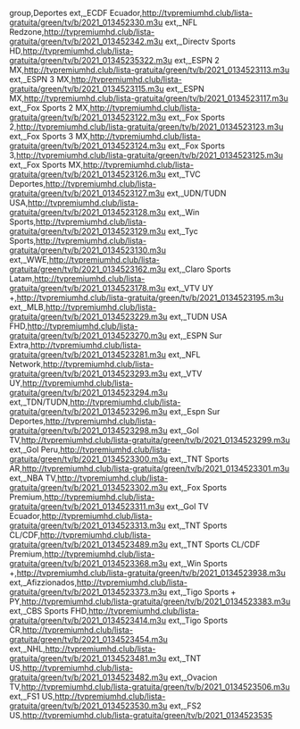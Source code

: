 group,Deportes
ext,_ECDF Ecuador,http://tvpremiumhd.club/lista-gratuita/green/tv/b/2021_013452330.m3u
ext,_NFL Redzone,http://tvpremiumhd.club/lista-gratuita/green/tv/b/2021_013452342.m3u
ext,_Directv Sports HD,http://tvpremiumhd.club/lista-gratuita/green/tv/b/2021_01345235322.m3u
ext,_ESPN 2 MX,http://tvpremiumhd.club/lista-gratuita/green/tv/b/2021_0134523113.m3u
ext,_ESPN 3 MX,http://tvpremiumhd.club/lista-gratuita/green/tv/b/2021_0134523115.m3u
ext,_ESPN MX,http://tvpremiumhd.club/lista-gratuita/green/tv/b/2021_0134523117.m3u
ext,_Fox Sports 2 MX,http://tvpremiumhd.club/lista-gratuita/green/tv/b/2021_0134523122.m3u
ext,_Fox Sports 2,http://tvpremiumhd.club/lista-gratuita/green/tv/b/2021_0134523123.m3u
ext,_Fox Sports 3 MX,http://tvpremiumhd.club/lista-gratuita/green/tv/b/2021_0134523124.m3u
ext,_Fox Sports 3,http://tvpremiumhd.club/lista-gratuita/green/tv/b/2021_0134523125.m3u
ext,_Fox Sports MX,http://tvpremiumhd.club/lista-gratuita/green/tv/b/2021_0134523126.m3u
ext,_TVC Deportes,http://tvpremiumhd.club/lista-gratuita/green/tv/b/2021_0134523127.m3u
ext,_UDN/TUDN USA,http://tvpremiumhd.club/lista-gratuita/green/tv/b/2021_0134523128.m3u
ext,_Win Sports,http://tvpremiumhd.club/lista-gratuita/green/tv/b/2021_0134523129.m3u
ext,_Tyc Sports,http://tvpremiumhd.club/lista-gratuita/green/tv/b/2021_0134523130.m3u
ext,_WWE,http://tvpremiumhd.club/lista-gratuita/green/tv/b/2021_0134523162.m3u
ext,_Claro Sports Latam,http://tvpremiumhd.club/lista-gratuita/green/tv/b/2021_0134523178.m3u
ext,_VTV UY +,http://tvpremiumhd.club/lista-gratuita/green/tv/b/2021_0134523195.m3u
ext,_MLB,http://tvpremiumhd.club/lista-gratuita/green/tv/b/2021_0134523229.m3u
ext,_TUDN USA FHD,http://tvpremiumhd.club/lista-gratuita/green/tv/b/2021_0134523270.m3u
ext,_ESPN Sur Extra,http://tvpremiumhd.club/lista-gratuita/green/tv/b/2021_0134523281.m3u
ext,_NFL Network,http://tvpremiumhd.club/lista-gratuita/green/tv/b/2021_0134523293.m3u
ext,_VTV UY,http://tvpremiumhd.club/lista-gratuita/green/tv/b/2021_0134523294.m3u
ext,_TDN/TUDN,http://tvpremiumhd.club/lista-gratuita/green/tv/b/2021_0134523296.m3u
ext,_Espn Sur Deportes,http://tvpremiumhd.club/lista-gratuita/green/tv/b/2021_0134523298.m3u
ext,_Gol TV,http://tvpremiumhd.club/lista-gratuita/green/tv/b/2021_0134523299.m3u
ext,_Gol Peru,http://tvpremiumhd.club/lista-gratuita/green/tv/b/2021_0134523300.m3u
ext,_TNT Sports AR,http://tvpremiumhd.club/lista-gratuita/green/tv/b/2021_0134523301.m3u
ext,_NBA TV,http://tvpremiumhd.club/lista-gratuita/green/tv/b/2021_0134523302.m3u
ext,_Fox Sports Premium,http://tvpremiumhd.club/lista-gratuita/green/tv/b/2021_0134523311.m3u
ext,_Gol TV Ecuador,http://tvpremiumhd.club/lista-gratuita/green/tv/b/2021_0134523313.m3u
ext,_TNT Sports CL/CDF,http://tvpremiumhd.club/lista-gratuita/green/tv/b/2021_0134523489.m3u
ext,_TNT Sports CL/CDF Premium,http://tvpremiumhd.club/lista-gratuita/green/tv/b/2021_0134523368.m3u
ext,_Win Sports +,http://tvpremiumhd.club/lista-gratuita/green/tv/b/2021_0134523938.m3u
ext,_Afizzionados,http://tvpremiumhd.club/lista-gratuita/green/tv/b/2021_0134523373.m3u
ext,_Tigo Sports + PY,http://tvpremiumhd.club/lista-gratuita/green/tv/b/2021_0134523383.m3u
ext,_CBS Sports FHD,http://tvpremiumhd.club/lista-gratuita/green/tv/b/2021_0134523414.m3u
ext,_Tigo Sports CR,http://tvpremiumhd.club/lista-gratuita/green/tv/b/2021_0134523454.m3u
ext,_NHL,http://tvpremiumhd.club/lista-gratuita/green/tv/b/2021_0134523481.m3u
ext,_TNT US,http://tvpremiumhd.club/lista-gratuita/green/tv/b/2021_0134523482.m3u
ext,_Ovacion TV,http://tvpremiumhd.club/lista-gratuita/green/tv/b/2021_0134523506.m3u
ext,_FS1 US,http://tvpremiumhd.club/lista-gratuita/green/tv/b/2021_0134523530.m3u
ext,_FS2 US,http://tvpremiumhd.club/lista-gratuita/green/tv/b/2021_0134523535


